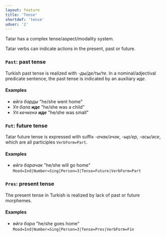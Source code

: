 ```yaml
---
layout: feature
title: 'Tense'
shortdef: 'tense'
udver: '2'
---
```


Tatar has a complex tense/aspect/modality system.

Tatar verbs can indicate actions in the present, past or future.

### <a name="Past">`Past`</a>: past tense

Turkish past tense is realized with *-ды/де/ты/те*.
In a nominal/adjectival predicate sentence, the past tense is indicated by an auxiliary *иде*.

#### Examples

* *өйгә барды* "he/she went home"
* *Ул бала <b>иде</b>* "he/she was a child"
* *Ул кечкенә <b>иде</b>* "he/she was small"

### <a name="Fut">`Fut`</a>: future tense

Tatar future tense is expressed with suffix *-ачак/әчәк*, *-ыр/ер*, *-асы/әсе*, which are all participles `VerbForm=Part`.

#### Examples

* *өйгә барачак* "he/she will go home" `Mood=Ind|Number=Sing|Person=3|Tense=Future|VerbForm=Part`

### <a name="Pres">`Pres`</a>: present tense

The present tense in Turkish is realized by lack of past or future morphemes.

#### Examples

* *өйгә бара* "he/she goes home" `Mood=Ind|Number=Sing|Person=3|Tense=Pres|VerbForm=Fin`

<!-- Interlanguage links updated Po 6. listopadu 2023, 21:42:10 CET -->
